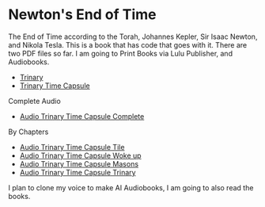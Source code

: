 # Newton's End of Time

The End of Time according to the Torah, Johannes Kepler, Sir Isaac Newton, and Nikola Tesla.
This is a book that has code that goes with it.
There are two PDF files so far. I am going to Print Books via Lulu Publisher, and Audiobooks.

* [Trinary](https://github.com/Light-Wizzard/End-of-Time/blob/main/books/Trinary.pdf)
* [Trinary Time Capsule](https://github.com/Light-Wizzard/End-of-Time/blob/main/books/TrinaryTimeCapsule.pdf)

Complete Audio
* [Audio Trinary Time Capsule Complete](http://lightwizzard.com/audio/Audiobooks/TrinaryTimeCapsule/Trianry.Time.Capsule.mp3)

By Chapters
* [Audio Trinary Time Capsule Tile](http://lightwizzard.com/audio/Audiobooks/TrinaryTimeCapsule/Title.mp3)
* [Audio Trinary Time Capsule Woke up](http://lightwizzard.com/audio/Audiobooks/TrinaryTimeCapsule/Chapter.Wokeup.mp3)
* [Audio Trinary Time Capsule Masons](http://lightwizzard.com/audio/Audiobooks/TrinaryTimeCapsule/Chapter.Masons.mp3)
* [Audio Trinary Time Capsule Trinary](http://lightwizzard.com/audio/Audiobooks/TrinaryTimeCapsule/Chapter.Trianry.mp3)

I plan to clone my voice to make AI Audiobooks, I am going to also read the books.
